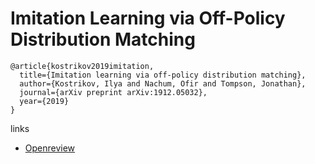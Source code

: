 #  Imitation Learning via Off-Policy Distribution Matching
```
@article{kostrikov2019imitation,
  title={Imitation learning via off-policy distribution matching},
  author={Kostrikov, Ilya and Nachum, Ofir and Tompson, Jonathan},
  journal={arXiv preprint arXiv:1912.05032},
  year={2019}
}
```
links

- [Openreview](https://openreview.net/pdf?id=Hyg-JC4FDr)